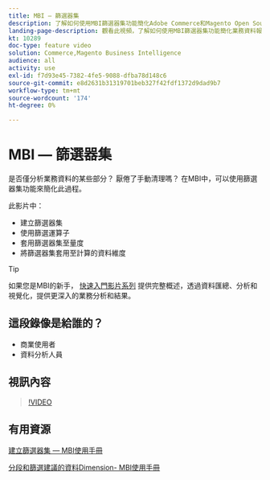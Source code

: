 ```yaml
---
title: MBI — 篩選器集
description: 了解如何使用MBI篩選器集功能簡化Adobe Commerce和Magento Open Source的業務資料報告。
landing-page-description: 觀看此視頻，了解如何使用MBI篩選器集功能簡化業務資料報告。
kt: 10289
doc-type: feature video
solution: Commerce,Magento Business Intelligence
audience: all
activity: use
exl-id: f7d93e45-7382-4fe5-9088-dfba78d148c6
source-git-commit: e8d2631b31319701beb327f42fdf1372d9dad9b7
workflow-type: tm+mt
source-wordcount: '174'
ht-degree: 0%

---
```


# MBI — 篩選器集

是否僅分析業務資料的某些部分？ 厭倦了手動清理嗎？ 在MBI中，可以使用篩選器集功能來簡化此過程。

此影片中：

- 建立篩選器集
- 使用篩選運算子
- 套用篩選器集至量度
- 將篩選器集套用至計算的資料維度

>[!TIP]
>
>如果您是MBI的新手， [快速入門影片系列](1-overview.md) 提供完整概述，透過資料匯總、分析和視覺化，提供更深入的業務分析和結果。

## 這段錄像是給誰的？

- 商業使用者
- 資料分析人員

## 視訊內容

>[!VIDEO](https://video.tv.adobe.com/v/342408?quality=12&learn=on)

## 有用資源

[建立篩選器集 — MBI使用手冊](https://experienceleague.adobe.com/docs/commerce-business-intelligence/mbi/build/reports/ess-manage-data-filters.html)

[分段和篩選建議的資料Dimension- MBI使用手冊](https://experienceleague.adobe.com/docs/commerce-business-intelligence/mbi/best-practices/data/segment-filter.html)
